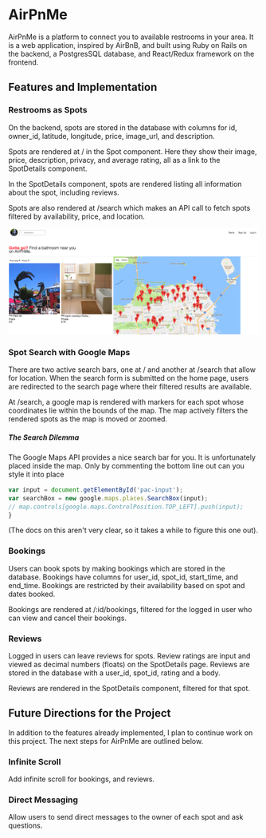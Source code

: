 # AirPnMe

[heroku link]: https://airpnme.herokuapp.com/#

AirPnMe is a platform to connect you to available restrooms in your area. It is a web application, inspired by AirBnB, and built using Ruby on Rails on the backend, a PostgresSQL database, and React/Redux framework on the frontend.

## Features and Implementation

### Restrooms as Spots

On the backend, spots are stored in the database with columns for id, owner_id, latitude, longitude, price, image_url, and description.

Spots are rendered at / in the Spot component. Here they show their image, price, description, privacy, and average rating, all as a link to the SpotDetails component.

In the SpotDetails component, spots are rendered listing all information about the spot, including reviews.

Spots are also rendered at /search which makes an API call to fetch spots filtered by availability, price, and location.

![image of spots index](docs/screenshots/splash.png)

### Spot Search with Google Maps

There are two active search bars, one at / and another at /search that allow for location. When the search form is submitted on the home page, users are redirected to the search page where their filtered results are available.

At /search, a google map is rendered with markers for each spot whose coordinates lie within the bounds of the map. The map actively filters the rendered spots as the map is moved or zoomed.

##### The Search Dilemma

The Google Maps API provides a nice search bar for you. It is unfortunately placed inside the map. Only by commenting the bottom line out can you style it into place

```javascript
var input = document.getElementById('pac-input');
var searchBox = new google.maps.places.SearchBox(input);
// map.controls[google.maps.ControlPosition.TOP_LEFT].push(input);
}
```

(The docs on this aren't very clear, so it takes a while to figure this one out).

### Bookings

Users can book spots by making bookings which are stored in the database. Bookings have columns for user_id, spot_id, start_time, and end_time. Bookings are restricted by their availability based on spot and dates booked.

Bookings are rendered at /:id/bookings, filtered for the logged in user who can view and cancel their bookings.

### Reviews

Logged in users can leave reviews for spots. Review ratings are input and viewed as decimal numbers (floats) on the SpotDetails page. Reviews are stored in the database with a user_id, spot_id, rating and a body.

Reviews are rendered in the SpotDetails component, filtered for that spot.

## Future Directions for the Project

In addition to the features already implemented, I plan to continue work on this project. The next steps for AirPnMe are outlined below.

### Infinite Scroll

Add infinite scroll for bookings, and reviews.

### Direct Messaging

Allow users to send direct messages to the owner of each spot and ask questions.
